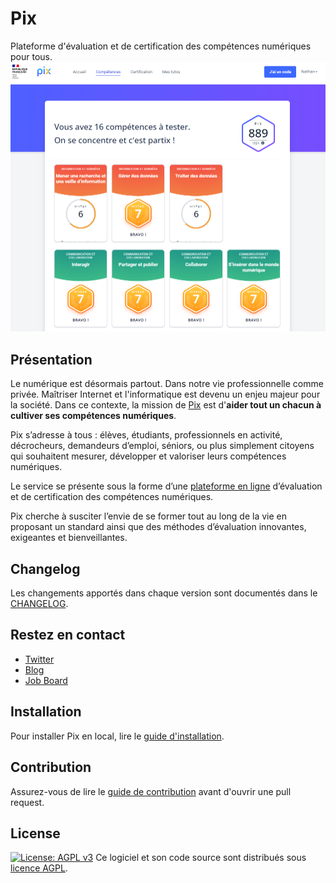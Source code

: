 # Pix

Plateforme d'évaluation et de certification des compétences numériques pour tous.
![Screenshot Pix App](./docs/assets/pix-app-screenshot.png)

## Présentation

Le numérique est désormais partout. Dans notre vie professionnelle comme privée. Maîtriser Internet et l'informatique
est devenu un enjeu majeur pour la société. Dans ce contexte, la mission de [Pix](https://pix.fr) est d'**aider tout un
chacun à cultiver ses compétences numériques**.

Pix s’adresse à tous : élèves, étudiants, professionnels en activité, décrocheurs, demandeurs d’emploi, séniors, ou plus
simplement citoyens qui souhaitent mesurer, développer et valoriser leurs compétences numériques.

Le service se présente sous la forme d’une [plateforme en ligne](https://app.pix.fr) d’évaluation et de certification
des compétences numériques.

Pix cherche à susciter l’envie de se former tout au long de la vie en proposant un standard ainsi que des méthodes
d’évaluation innovantes, exigeantes et bienveillantes.

## Changelog

Les changements apportés dans chaque version sont documentés dans le [CHANGELOG](./CHANGELOG.md).

## Restez en contact

- [Twitter](https://twitter.com/pix_officiel)
- [Blog](https://engineering.pix.fr)
- [Job Board](https://www.welcometothejungle.com/fr/companies/pix)

## Installation

Pour installer Pix en local, lire le [guide d'installation](./INSTALLATION.md).

## Contribution

Assurez-vous de lire le [guide de contribution](./CONTRIBUTING.md) avant d'ouvrir une pull request.

## License

[![License: AGPL v3](https://img.shields.io/badge/License-AGPL%20v3-blue.svg)](https://www.gnu.org/licenses/agpl-3.0)
Ce logiciel et son code source sont distribués sous [licence AGPL](https://www.gnu.org/licenses/why-affero-gpl.fr.html).

